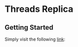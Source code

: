 # Threads Replica

## Getting Started

Simply visit the following [link](https://threads-se.onrender.com/):
